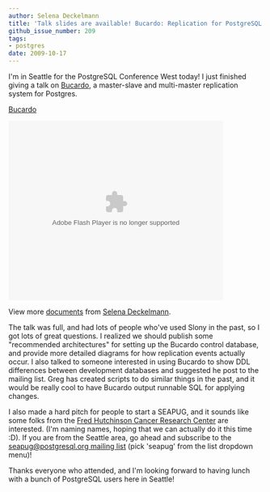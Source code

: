 ```yaml
---
author: Selena Deckelmann
title: 'Talk slides are available! Bucardo: Replication for PostgreSQL'
github_issue_number: 209
tags:
- postgres
date: 2009-10-17
---
```




I'm in Seattle for the PostgreSQL Conference West today!  I just finished giving a talk on [Bucardo](http://bucardo.org), a master-slave and multi-master replication system for Postgres.  

[Bucardo](http://www.slideshare.net/selenamarie/bucardo)

<object height="355" style="margin:0px" width="425"><param name="movie" value="http://static.slidesharecdn.com/swf/ssplayer2.swf?doc=bucardo-091017075408-phpapp02&stripped_title=bucardo"/><param name="allowFullScreen" value="true"/><param name="allowScriptAccess" value="always"/><embed allowfullscreen="true" allowscriptaccess="always" height="355" src="http://static.slidesharecdn.com/swf/ssplayer2.swf?doc=bucardo-091017075408-phpapp02&stripped_title=bucardo" type="application/x-shockwave-flash" width="425"/></object>

View more [documents](http://www.slideshare.net/) from [Selena Deckelmann](http://www.slideshare.net/selenamarie).

The talk was full, and had lots of people who've used Slony in the past, so I got lots of great questions. I realized we should publish some "recommended architectures" for setting up the Bucardo control database, and provide more detailed diagrams for how replication events actually occur. I also talked to someone interested in using Bucardo to show DDL differences between development databases and suggested he post to the mailing list. Greg has created scripts to do similar things in the past, and it would be really cool to have Bucardo output runnable SQL for applying changes.

I also made a hard pitch for people to start a SEAPUG, and it sounds like some folks from the [Fred Hutchinson Cancer Research Center](http://www.fhcrc.org/) are interested. (I'm naming names, hoping that we can actually do it this time :D).  If you are from the Seattle area, go ahead and subscribe to the [seapug@postgresql.org mailing list](http://www.postgresql.org/community/lists/subscribe) (pick 'seapug' from the list dropdown menu)!

Thanks everyone who attended, and I'm looking forward to having lunch with a bunch of PostgreSQL users here in Seattle!


